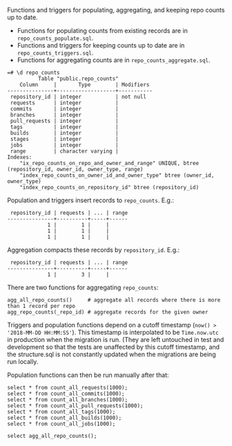 Functions and triggers for populating, aggregating, and keeping repo counts up to date.

* Functions for populating counts from existing records are in `repo_counts_populate.sql`.
* Functions and triggers for keeping counts up to date are in `repo_counts_triggers.sql`.
* Functions for aggregating counts are in `repo_counts_aggregate.sql`.

```
=# \d repo_counts
          Table "public.repo_counts"
    Column     |       Type        | Modifiers
---------------+-------------------+-----------
 repository_id | integer           | not null
 requests      | integer           |
 commits       | integer           |
 branches      | integer           |
 pull_requests | integer           |
 tags          | integer           |
 builds        | integer           |
 stages        | integer           |
 jobs          | integer           |
 range         | character varying |
Indexes:
    "ix_repo_counts_on_repo_and_owner_and_range" UNIQUE, btree (repository_id, owner_id, owner_type, range)
    "index_repo_counts_on_owner_id_and_owner_type" btree (owner_id, owner_type)
    "index_repo_counts_on_repository_id" btree (repository_id)
```

Population and triggers insert records to `repo_counts`. E.g.:

```
 repository_id | requests | ... | range
---------------+----------+-----+------
             1 |        1 |     |
             1 |        1 |     |
             1 |        1 |     |
```

Aggregation compacts these records by `repository_id`. E.g.:

```
 repository_id | requests | ... | range
---------------+----------+-----+------
             1 |        3 |     |
```

There are two functions for aggregating `repo_counts`:

```
agg_all_repo_counts()     # aggregate all records where there is more than 1 record per repo
agg_repo_counts(_repo_id) # aggregate records for the given owner
```

Triggers and population functions depend on a cutoff timestamp (`now() >
'2018-MM-DD HH:MM:SS'`).  This timestamp is interpolated to be `Time.now.utc`
in production when the migration is run. (They are left untouched in test and
development so that the tests are unaffected by this cutoff timestamp, and the
structure.sql is not constantly updated when the migrations are being run
locally.

Population functions can then be run manually after that:

```
select * from count_all_requests(1000);
select * from count_all_commits(1000);
select * from count_all_branches(1000);
select * from count_all_pull_requests(1000);
select * from count_all_tags(1000);
select * from count_all_builds(1000);
select * from count_all_jobs(1000);

select agg_all_repo_counts();
```
